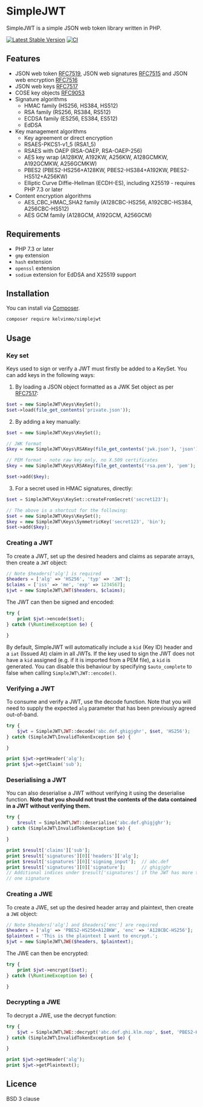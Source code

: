 # SimpleJWT

SimpleJWT is a simple JSON web token library written in PHP.

[![Latest Stable Version](https://poser.pugx.org/kelvinmo/simplejwt/v/stable)](https://packagist.org/packages/kelvinmo/simplejwt)
[![CI](https://github.com/kelvinmo/simplejwt/workflows/CI/badge.svg)](https://github.com/kelvinmo/simplejwt/actions?query=workflow%3ACI)

## Features

- JSON web token [RFC7519](http://tools.ietf.org/html/rfc7519),
  JSON web signatures [RFC7515](http://tools.ietf.org/html/rfc7515)
  and JSON web encryption [RFC7516](http://tools.ietf.org/html/rfc7516)
- JSON web keys [RFC7517](http://tools.ietf.org/html/rfc7517)
- COSE key objects [RFC9053](http://tools.ietf.org/html/rfc9053)
- Signature algorithms
    * HMAC family (HS256, HS384, HS512)
    * RSA family (RS256, RS384, RS512)
    * ECDSA family (ES256, ES384, ES512)
    * EdDSA
- Key management algorithms
    * Key agreement or direct encryption
    * RSAES-PKCS1-v1_5 (RSA1_5)
    * RSAES with OAEP (RSA-OAEP, RSA-OAEP-256)
    * AES key wrap (A128KW, A192KW, A256KW, A128GCMKW, A192GCMKW, A256GCMKW)
    * PBES2 (PBES2-HS256+A128KW, PBES2-HS384+A192KW, PBES2-HS512+A256KW)
    * Elliptic Curve Diffie-Hellman (ECDH-ES), including X25519 -
      requires PHP 7.3 or later
- Content encryption algorithms
    * AES_CBC_HMAC_SHA2 family (A128CBC-HS256, A192CBC-HS384, A256CBC-HS512)
    * AES GCM family (A128GCM, A192GCM, A256GCM)

## Requirements

- PHP 7.3 or later
- `gmp` extension
- `hash` extension
- `openssl` extension
- `sodium` extension for EdDSA and X25519 support

## Installation

You can install via [Composer](http://getcomposer.org/).

```sh
composer require kelvinmo/simplejwt
```

## Usage

### Key set

Keys used to sign or verify a JWT must firstly be added to a KeySet.  You
can add keys in the following ways:

1. By loading a JSON object formatted as a JWK Set object as per [RFC7517](http://tools.ietf.org/html/rfc7517):

  ```php
  $set = new SimpleJWT\Keys\KeySet();
  $set->load(file_get_contents('private.json'));
  ```

2. By adding a key manually:

  ```php
  $set = new SimpleJWT\Keys\KeySet();

  // JWK format
  $key = new SimpleJWT\Keys\RSAKey(file_get_contents('jwk.json'), 'json');

  // PEM format - note raw key only, no X.509 certificates
  $key = new SimpleJWT\Keys\RSAKey(file_get_contents('rsa.pem'), 'pem');

  $set->add($key);
  ```

3. For a secret used in HMAC signatures, directly:

  ```php
  $set = SimpleJWT\Keys\KeySet::createFromSecret('secret123');

  // The above is a shortcut for the following:
  $set = new SimpleJWT\Keys\KeySet();
  $key = new SimpleJWT\Keys\SymmetricKey('secret123', 'bin');
  $set->add($key);
  ```

### Creating a JWT

To create a JWT, set up the desired headers and claims as separate arrays, then
create a `JWT` object:

```php
// Note $headers['alg'] is required
$headers = ['alg' => 'HS256', 'typ' => 'JWT'];
$claims = ['iss' => 'me', 'exp' => 1234567];
$jwt = new SimpleJWT\JWT($headers, $claims);
```

The JWT can then be signed and encoded:

```php
try {
    print $jwt->encode($set);
} catch (\RuntimeException $e) {

}
```

By default, SimpleJWT will automatically include a `kid` (Key ID) header and
a `iat` (Issued At) claim in all JWTs.  If the key used to sign the JWT does
not have a `kid` assigned (e.g. if it is imported from a PEM file), a `kid`
is generated.  You can disable this behaviour by specifying `$auto_complete`
to false when calling `SimpleJWT\JWT::encode()`.

### Verifying a JWT

To consume and verify a JWT, use the decode function.  Note that you will need
to supply the expected `alg` parameter that has been previously agreed out-of-band.

```php
try {
    $jwt = SimpleJWT\JWT::decode('abc.def.ghigjghr', $set, 'HS256');
} catch (SimpleJWT\InvalidTokenException $e) {

}

print $jwt->getHeader('alg');
print $jwt->getClaim('sub');
```

### Deserialising a JWT

You can also deserialise a JWT without verifying it using the deserialise function.
**Note that you should not trust the contents of the data contained in a JWT without verifying them.**

```php
try {
    $result = SimpleJWT\JWT::deserialise('abc.def.ghigjghr');
} catch (SimpleJWT\InvalidTokenException $e) {

}

print $result['claims']['sub'];
print $result['signatures'][0]['headers']['alg'];
print $result['signatures'][0]['signing_input'];  // abc.def
print $result['signatures'][0]['signature'];      // ghigjghr
// Additional indices under $result['signatures'] if the JWT has more than
// one signature
```

### Creating a JWE

To create a JWE, set up the desired header array and plaintext, then
create a `JWE` object:

```php
// Note $headers['alg'] and $headers['enc'] are required
$headers = ['alg' => 'PBES2-HS256+A128KW', 'enc' => 'A128CBC-HS256'];
$plaintext = 'This is the plaintext I want to encrypt.';
$jwt = new SimpleJWT\JWE($headers, $plaintext);
```

The JWE can then be encrypted:

```php
try {
    print $jwt->encrypt($set);
} catch (\RuntimeException $e) {

}
```

### Decrypting a JWE

To decrypt a JWE, use the decrypt function:

```php
try {
    $jwt = SimpleJWT\JWE::decrypt('abc.def.ghi.klm.nop', $set, 'PBES2-HS256+A128KW');
} catch (SimpleJWT\InvalidTokenException $e) {

}

print $jwt->getHeader('alg');
print $jwt->getPlaintext();
```

## Licence

BSD 3 clause
